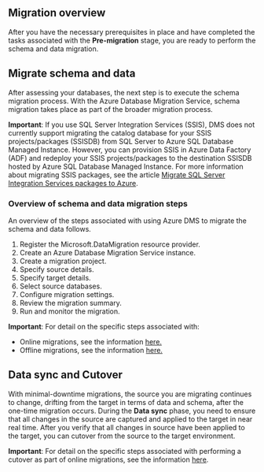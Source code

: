 ## Migration overview

After you have the necessary prerequisites in place and have completed the tasks associated with the **Pre-migration** stage, you are ready to perform the schema and data migration.

## Migrate schema and data

After assessing your databases, the next step is to execute the schema migration process. With the Azure Database Migration Service, schema migration takes place as part of the broader migration process.

**Important**: If you use SQL Server Integration Services (SSIS), DMS does not currently support migrating the catalog database for your SSIS projects/packages (SSISDB) from SQL Server to Azure SQL Database Managed Instance. However, you can provision SSIS in Azure Data Factory (ADF) and redeploy your SSIS projects/packages to the destination SSISDB hosted by Azure SQL Database Managed Instance. For more information about migrating SSIS packages, see the article [Migrate SQL Server Integration Services packages to Azure](https://docs.microsoft.com/azure/dms/how-to-migrate-ssis-packages).

### Overview of schema and data migration steps

An overview of the steps associated with using Azure DMS to migrate the schema and data follows.

1.	Register the Microsoft.DataMigration resource provider.
2.	Create an Azure Database Migration Service instance.
3.	Create a migration project.
4.	Specify source details.
5.	Specify target details.
6.	Select source databases.
7.	Configure migration settings.
8.	Review the migration summary.
9.	Run and monitor the migration.

**Important**: For detail on the specific steps associated with:
* Online migrations, see the information <a href="https://docs.microsoft.com/azure/dms/tutorial-sql-server-managed-instance-online#register-the-microsoftdatamigration-resource-provider" aria-label="Online migrations">here.</a>  
* Offline migrations, see the information <a href="https://docs.microsoft.com/azure/dms/tutorial-sql-server-to-managed-instance#register-the-microsoftdatamigration-resource-provider" aria-label="Offline migrations">here.</a>   

## Data sync and Cutover

With minimal-downtime migrations, the source you are migrating continues to change, drifting from the target in terms of data and schema, after the one-time migration occurs. During the **Data sync** phase, you need to ensure that all changes in the source are captured and applied to the target in near real time. After you verify that all changes in source have been applied to the target, you can cutover from the source to the target environment.

**Important**: For detail on the specific steps associated with performing a cutover as part of online migrations, see the information [here](https://docs.microsoft.com/azure/dms/tutorial-sql-server-managed-instance-online#performing-migration-cutover).
